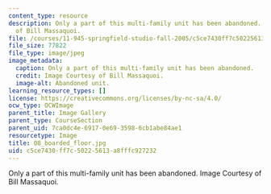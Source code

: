 ```yaml
---
content_type: resource
description: Only a part of this multi-family unit has been abandoned. Image Courtesy
  of Bill Massaquoi.
file: /courses/11-945-springfield-studio-fall-2005/c5ce7430ff7c50225613a8fffc927232_08_boarded_floor.jpg
file_size: 77822
file_type: image/jpeg
image_metadata:
  caption: Only a part of this multi-family unit has been abandoned.
  credit: Image Courtesy of Bill Massaquoi.
  image-alt: Abandoned unit.
learning_resource_types: []
license: https://creativecommons.org/licenses/by-nc-sa/4.0/
ocw_type: OCWImage
parent_title: Image Gallery
parent_type: CourseSection
parent_uid: 7ca0dc4e-6917-0e69-3598-6cb1abe84ae1
resourcetype: Image
title: 08_boarded_floor.jpg
uid: c5ce7430-ff7c-5022-5613-a8fffc927232
---
```

Only a part of this multi-family unit has been abandoned. Image Courtesy of Bill Massaquoi.